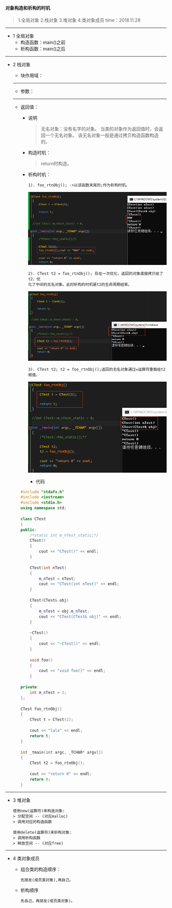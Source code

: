 #### 对象构造和析构的时机
> 1.全局对象
> 2.栈对象
> 3.堆对象
> 4.类对象成员
>time：2018.11.28
***

* 1 全局对象
  + 构造函数：main()之前
  + 析构函数：main()之后

***

* 2 栈对象
  + 块作用域：

  ***

  + 参数：

  ****

  + 返回值：
    - 说明
      >无名对象：没有名字的对象。
      >当类的对象作为返回值时，会返回一个无名对象。
      >该无名对象一般是通过拷贝构造函数构造的。

    - 构造时机：
      >return时构造。

    - 析构时机：

          1). foo_rtnObj(); ->以该函数末尾的;作为析构时机。

      ![](assets/markdown-img-paste-20180815180005386.png)

          2). CTest t2 = foo_rtnObj(); 存在一次优化，返回的对象直接拷贝给了t2，优
          化了中间的无名对象。此时析构的时机是t2的生命周期结束。

      ![](assets/markdown-img-paste-20180815180759529.png)

          3). CTest t2; t2 = foo_rtnObj();返回的无名对象通过=运算符重载给t2赋值。

      ![](assets/markdown-img-paste-20180815181147284.png)

      - 代码

    ```c++
    #include "stdafx.h"
    #include <iostream>
    #include <stdio.h>
    using namespace std;

    class CTest
    {
    public:
        /*static int m_nTest_static;*/
        CTest()
        {
            cout << "CTest()" << endl;
        }

        CTest(int nTest)
        {
            m_nTest = nTest;
            cout << "CTest(int nTest)" << endl;
        }

        CTest(CTest& obj)
        {
            m_nTest = obj.m_nTest;
            cout << "CTest(CTest& obj)" << endl;
        }

        ~CTest()
        {
            cout << "~CTest()" << endl;
        }

        void foo()
        {
            cout << "void foo()" << endl;
        }

    private:
        int m_nTest = 1;
    };

    CTest foo_rtnObj()
    {
        CTest t = CTest(1);

        cout << "lala" << endl;
        return t;
    }

    int _tmain(int argc, _TCHAR* argv[])
    {
        CTest t2 = foo_rtnObj();

        cout << "return 0" << endl;
    	return 0;
    }
    ```
***

* 3 堆对象

      使用new(运算符)来构造对象:
      > 分配空间 -- (对应malloc)
      > 调用对应的构造函数

      使用delete(运算符)来析构对象:
      > 调用析构函数
      > 释放空间 -- (对应free)

***

* 4 类对象成员
   + 组合类的构造顺序：

         先朋友(成员类对象),再自己。
   + 析构顺序

         先自己，再朋友(成员类对象)。
